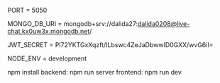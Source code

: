 PORT = 5050

MONGO_DB_URI = mongodb+srv://dalida27:dalida0208@live-chat.kx0uw3x.mongodb.net/

JWT_SECRET = Pl72YKTGxXqzft/ILbswc4ZeJaDbwwID0GXX/wvG6iI=

NODE_ENV = development


  npm install
  backend: npm run server 
  frontend: npm run dev

